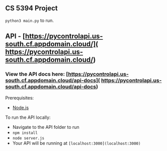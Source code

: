 ## CS 5394 Project

`python3 main.py` to run.

## API - [https://pycontrolapi.us-south.cf.appdomain.cloud/]( https://pycontrolapi.us-south.cf.appdomain.cloud/)

### View the API docs here: [https://pycontrolapi.us-south.cf.appdomain.cloud/api-docs]( https://pycontrolapi.us-south.cf.appdomain.cloud/api-docs)

Prerequisites:
- [Node.js](https://nodejs.org/en/download/)

To run the API locally:
- Navigate to the API folder to run
- `npm install`
- `node server.js`
- Your API will be running at `[localhost:3000](localhost:3000)`
